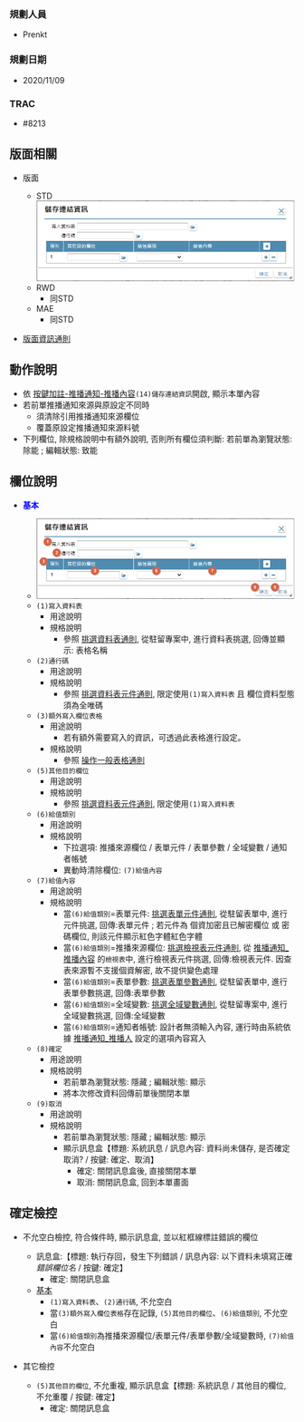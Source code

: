 ### <div id="user">規劃人員</div>
* Prenkt

### <div id="updatedate">規劃日期</div>
* 2020/11/09

### <div id="trac">TRAC</div>
* #8213

## <div id="layout">版面相關</div>
* 版面
    * STD</br>
        ![pic][image_savelink]
    * RWD
        * 同STD
    * MAE</br>
        * 同STD

* [版面資訊通則][link_ruleother1]

## <div id="form-action">動作說明</div>
* 依 [按鍵加註-推播通知-推播內容][link_MAENotice_fieldbreak3]`(14)儲存連結資訊`開啟, 顯示本單內容
* 若前單推播通知來源與原設定不同時
    * 須清除引用推播通知來源欄位
    * 覆蓋原設定推播通知來源料號
* 下列欄位, 除規格說明中有額外說明, 否則所有欄位須判斷: 若前單為瀏覽狀態: 除能 ; 編輯狀態: 致能

## <div id="object-desc">欄位說明</div>
* <p id="fieldbreak1" style="color:blue;font-weight:bold">基本</p>

    * ![pic][image_savelink_block1]
    * `(1)寫入資料表`
        * 用途說明
        * 規格說明
            * 參照 [挑選資料表通則][link_ruledialog3], 從駐留專案中, 進行資料表挑選,  回傳並顯示: 表格名稱
    * `(2)通行碼`
        * 用途說明
        * 規格說明
            * 參照 [挑選資料表元件通則][link_ruledialog5], 限定使用`(1)寫入資料表` 且 欄位資料型態須為全唯碼
    * `(3)額外寫入欄位表格`
        * 用途說明
            * 若有額外需要寫入的資訊，可透過此表格進行設定。
        * 規格說明
            * 參照 [操作一般表格通則][link_rulebutton3]
    * `(5)其他目的欄位`
        * 用途說明
        * 規格說明
            * 參照 [挑選資料表元件通則][link_ruledialog5], 限定使用`(1)寫入資料表`
    * `(6)給值類別`
        * 用途說明
        * 規格說明
            * 下拉選項: 推播來源欄位 / 表單元件 / 表單參數 / 全域變數 / 通知者帳號
            * 異動時清除欄位: `(7)給值內容`
    * `(7)給值內容`
        * 用途說明
        * 規格說明
            * 當`(6)給值類別`=表單元件: [挑選表單元件通則][link_ruledialog7], 從駐留表單中, 進行元件挑選, 回傳:表單元件 ; 若元件為 個資加密且已解密欄位 或 密碼欄位, 則該元件顯示紅色字體紅色字體
            * 當`(6)給值類別`=推播來源欄位: [挑選檢視表元件通則][link_ruledialog8], 從 [推播通知_推播內容][link_conentviewno] 的`檢視表`中, 進行檢視表元件挑選, 回傳:檢視表元件. 因查表來源暫不支援個資解密, 故不提供變色處理
            * 當`(6)給值類別`=表單參數: [挑選表單參數通則][link_ruledialog8], 從駐留表單中, 進行表單參數挑選, 回傳:表單參數
            * 當`(6)給值類別`=全域變數: [挑選全域變數通則][link_ruledialog9], 從駐留專案中, 進行全域變數挑選, 回傳:全域變數
            * 當`(6)給值類別`=通知者帳號: 設計者無須輸入內容, 運行時由系統依據 [推播通知_推播人][link_MAENotice_fieldbreak1] 設定的選項內容寫入
    * `(8)確定`
        * 用途說明
        * 規格說明
            * 若前單為瀏覽狀態: 隱藏 ; 編輯狀態: 顯示
            * 將本次修改資料回傳前單後關閉本單
    * `(9)取消`
        * 用途說明
        * 規格說明
            * 若前單為瀏覽狀態: 隱藏 ; 編輯狀態: 顯示
            * 顯示訊息盒【標題: 系統訊息 / 訊息內容: 資料尚未儲存, 是否確定取消? / 按鍵: 確定、取消】
                * 確定: 關閉訊息盒後, 直接關閉本單
                * 取消: 關閉訊息盒, 回到本單畫面

## <div id="save-action">確定檢控</div>
* 不允空白檢控, 符合條件時, 顯示訊息盒, 並以紅框線標註錯誤的欄位
    * 訊息盒:【標題: 執行存回，發生下列錯誤 / 訊息內容: 以下資料未填寫正確 </n> *錯誤欄位名* / 按鍵: 確定】
        * 確定: 關閉訊息盒 
    * [基本][link_fieldbreak1]
        * `(1)寫入資料表`、`(2)通行碼`, 不允空白
        * 當`(3)額外寫入欄位表格`存在記錄, `(5)其他目的欄位`、`(6)給值類別`, 不允空白
        * 當`(6)給值類別`為推播來源欄位/表單元件/表單參數/全域變數時, `(7)給值內容`不允空白

* 其它檢控    
    * `(5)其他目的欄位`, 不允重複, 顯示訊息盒【標題: 系統訊息 / 其他目的欄位, 不允重覆 / 按鍵: 確定】
        * 確定: 關閉訊息盒



<!-- 圖片 -->
[image_savelink]:attachment/MAENotice-SaveLinkInfo.png      
[image_savelink_block1]:attachment/MAENotice-SaveLinkInfo-Block1.png 


<!-- 超連結 -->
[link_fieldbreak1]:#fieldbreak1 "欄位說明/基本區塊"
[link_MAENotice_fieldbreak1]:BAMAENotice.md#fieldbreak1 "按鍵加註-推播通知/推播人"
[link_MAENotice_fieldbreak3]:BAMAENotice.md#fieldbreak3 "按鍵加註-推播通知/推播內容"
[link_conentviewno]:BAMAENotice.md#conentviewno "按鍵加註-推播通知/推播內容/檢視表"

[link_ruleother1]:/8.10.0/IDE/Specification/RulesOther/README#ruleother1 "共用通則_其它/版面資訊通則"
[link_rulebutton3]:/8.10.0/IDE/Specification/RulesButton/README#rulebutton3 "共用通則_按鍵/操作表格記錄通則"

[link_ruledialog7]:/8.10.0/IDE/Specification/RulesDialog/README#ruledialog7 "共用通則_開啟單據/挑選表單元件通則"
[link_ruledialog8]:/8.10.0/IDE/Specification/RulesDialog/README#ruledialog8 "共用通則_開啟單據/挑選檢視表元件通則"
[link_ruledialog9]:/8.10.0/IDE/Specification/RulesDialog/README#ruledialog9 "共用通則_開啟單據/挑選表單參數通則"
[link_ruledialog10]:/8.10.0/IDE/Specification/RulesDialog/README#ruledialog10 "共用通則_開啟單據/挑選全域變數通則"
[link_ruledialog3]:/8.10.0/IDE/Specification/RulesDialog/README#ruledialog3 "共用通則_開啟單據/挑選資料表通則"
[link_ruledialog5]:/8.10.0/IDE/Specification/RulesDialog/README#ruledialog5 "共用通則_開啟單據/挑選資料表元件通則"